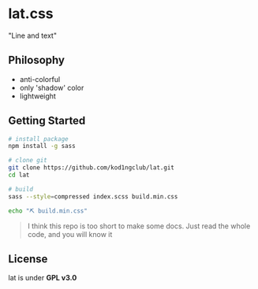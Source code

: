 # lat.css

"Line and text"

## Philosophy

- anti-colorful
- only 'shadow' color
- lightweight

## Getting Started

```bash
# install package
npm install -g sass

# clone git
git clone https://github.com/kod1ngclub/lat.git
cd lat

# build
sass --style=compressed index.scss build.min.css

echo "⛏️ build.min.css"
```

> I think this repo is too short to make some docs.
> Just read the whole code, and you will know it

## License

lat is under **GPL v3.0**
